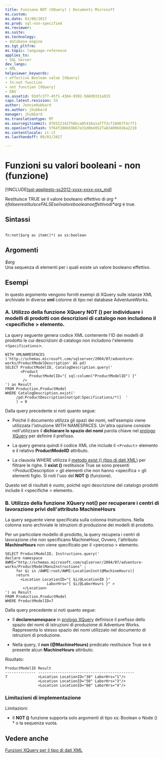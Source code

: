 ```yaml
---
title: Funzione NOT (XQuery) | Documenti Microsoft
ms.custom: 
ms.date: 03/09/2017
ms.prod: sql-non-specified
ms.reviewer: 
ms.suite: 
ms.technology:
- database-engine
ms.tgt_pltfrm: 
ms.topic: language-reference
applies_to:
- SQL Server
dev_langs:
- XML
helpviewer_keywords:
- effective Boolean value [XQuery]
- fn:not function
- not function [XQuery]
- EBV
ms.assetid: 93dfc377-45f1-4384-9392-560d9331a915
caps.latest.revision: 33
author: JennieHubbard
ms.author: jhubbard
manager: jhubbard
ms.translationtype: MT
ms.sourcegitcommit: 876522142756bca05416a1afff3cf10467f4c7f1
ms.openlocfilehash: 5f64f286b59b67e31d0b49527a83409b81ba2210
ms.contentlocale: it-it
ms.lasthandoff: 09/01/2017

---
```

# <a name="functions-on-boolean-values---not-function"></a>Funzioni su valori booleani - non (funzione) 
[!INCLUDE[tsql-appliesto-ss2012-xxxx-xxxx-xxx_md](../includes/tsql-appliesto-ss2012-xxxx-xxxx-xxx-md.md)]

  Restituisce TRUE se il valore booleano effettivo di *$arg* è false e restituisce FALSE se il valore booleano effettivo di *$arg* è true.  
  
## <a name="syntax"></a>Sintassi  
  
```  
  
fn:not($arg as item()*) as xs:boolean  
```  
  
## <a name="arguments"></a>Argomenti  
 *$arg*  
 Una sequenza di elementi per i quali esiste un valore booleano effettivo.  
  
## <a name="examples"></a>Esempi  
 In questo argomento vengono forniti esempi di XQuery sulle istanze XML archiviate in diverse **xml** colonne di tipo nel database AdventureWorks.  
  
### <a name="a-using-the-not-xquery-function-to-find-product-models-whose-catalog-descriptions-do-not-include-the-specifications-element"></a>A. Utilizzo della funzione XQuery NOT () per individuare i modelli di prodotti con descrizioni di catalogo non includono il \<specifiche > elemento.  
 La query seguente genera codice XML contenente l'ID dei modelli di prodotto le cui descrizioni di catalogo non includono l'elemento <`Specifications`>.  
  
```  
WITH XMLNAMESPACES ('http://schemas.microsoft.com/sqlserver/2004/07/adventure-works/ProductModelDescription' AS pd)  
SELECT ProductModelID, CatalogDescription.query('  
       <Product   
           ProductModelID="{ sql:column("ProductModelID") }"  
        />  
') as Result  
FROM Production.ProductModel  
WHERE CatalogDescription.exist('  
     /pd:ProductDescription[not(pd:Specifications/*)]  '  
     ) = 0  
```  
  
 Dalla query precedente si noti quanto segue:  
  
-   Poiché il documento utilizza gli spazi dei nomi, nell'esempio viene utilizzata l'istruzione WITH NAMESPACES. Un'altra opzione consiste nell'utilizzare il **dichiarare lo spazio dei nomi** parola chiave nel [prologo XQuery](../xquery/modules-and-prologs-xquery-prolog.md) per definire il prefisso.  
  
-   La query genera quindi il codice XML che include il <`Product`> elemento e il relativo **ProductModelID** attributo.  
  
-   La clausola WHERE utilizza il [metodo exist () (tipo di dati XML)](../t-sql/xml/exist-method-xml-data-type.md) per filtrare le righe. Il **exist ()** restituisce True se sono presenti \<ProductDescription > gli elementi che non hanno \<specifica > gli elementi figlio. Si noti l'uso del **NOT ()** (funzione).  
  
 Questo set di risultati è vuoto, poiché ogni descrizione del catalogo prodotti include il \<specifiche > elemento.  
  
### <a name="b-using-the-not-xquery-function-to-retrieve-work-center-locations-that-do-not-have-a-machinehours-attribute"></a>B. Utilizzo della funzione XQuery not() per recuperare i centri di lavorazione privi dell'attributo MachineHours  
 La query seguente viene specificata sulla colonna Instructions. Nella colonna sono archiviate le istruzioni di produzione dei modelli di prodotto.  
  
 Per un particolare modello di prodotto, la query recupera i centri di lavorazione che non specificano MachineHour, Ovvero, l'attributo **MachineHours** non viene specificato per il \<percorso > elemento.  
  
```  
SELECT ProductModelID, Instructions.query('  
declare namespace AWMI="http://schemas.microsoft.com/sqlserver/2004/07/adventure-works/ProductModelManuInstructions" ;  
     for $i in /AWMI:root/AWMI:Location[not(@MachineHours)]  
     return  
       <Location LocationID="{ $i/@LocationID }"   
                   LaborHrs="{ $i/@LaborHours }" >  
        </Location>  
') as Result  
FROM Production.ProductModel  
WHERE ProductModelID=7   
```  
  
 Dalla query precedente si noti quanto segue:  
  
-   Il **declarenamespace** in [prologo XQuery](../xquery/modules-and-prologs-xquery-prolog.md) definisce il prefisso dello spazio dei nomi di istruzioni di produzione di Adventure Works. Rappresenta lo stesso spazio dei nomi utilizzato nel documento di istruzioni di produzione.  
  
-   Nella query, il **non (@MachineHours)** predicato restituisce True se è presente alcun **MachineHours** attributo.  
  
 Risultato:  
  
```  
ProductModelID Result   
-------------- --------------------------------------------  
7              <Location LocationID="30" LaborHrs="1"/>  
               <Location LocationID="50" LaborHrs="3"/>  
               <Location LocationID="60" LaborHrs="4"/>  
```  
  
### <a name="implementation-limitations"></a>Limitazioni di implementazione  
 Limitazioni:  
  
-   Il **NOT ()** funzione supporta solo argomenti di tipo xs: Boolean o Node () * o la sequenza vuota.  
  
## <a name="see-also"></a>Vedere anche  
 [Funzioni XQuery per il tipo di dati XML](../xquery/xquery-functions-against-the-xml-data-type.md)  
  
  
